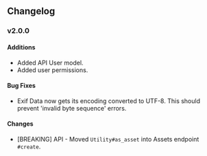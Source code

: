 ## Changelog

### v2.0.0
#### Additions
* Added API User model.
* Added user permissions.

#### Bug Fixes
* Exif Data now gets its encoding converted to UTF-8. This should prevent
  'invalid byte sequence' errors.

#### Changes
* [BREAKING] API - Moved `Utility#as_asset` into Assets endpoint `#create`.
